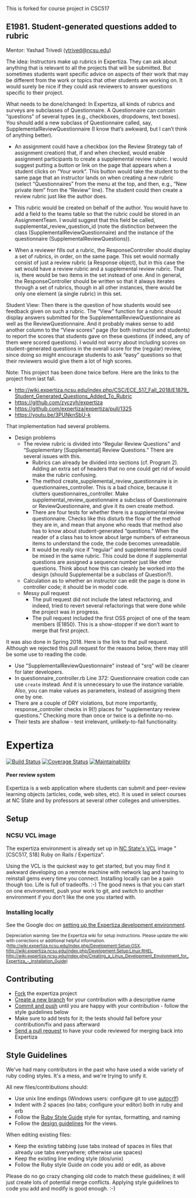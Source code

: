This is forked for course project in CSC517

E1981. Student-generated questions added to rubric
-----

Mentor: Yashad Trivedi (ytrived@ncsu.edu)

The idea:  Instructors make up rubrics in Expertiza. They can ask about anything that is relevant to all the projects that will be submitted. But sometimes students want specific advice on aspects of their work that may be different from the work or topics that other students are working on. It would surely be nice if they could ask reviewers to answer questions specific to their project.

What needs to be done/changed:  In Expertiza, all kinds of rubrics and surveys are subclasses of Questionnaire. A Questionnaire can contain “questions” of several types (e.g., checkboxes, dropdowns, text boxes). You should add a new subclass of Questionnaire called, say, SupplementalReviewQuestionnaire (I know that’s awkward, but I can’t think of anything better).

- An assignment could have a checkbox (on the Review Strategy tab of assignment creation) that, if and when checked, would enable assignment participants to create a supplemental review rubric.  I would suggest putting a button or link on the page that appears when a student clicks on “Your work”.  This button would take the student to the same page that an instructor lands on when creating a new rubric (select “Questionnaires” from the menu at the top, and then, e.g., “New private item” from the “Review” line).  The student could then create a review rubric just like the author does.

- This rubric would be created on behalf of the author. You would have to add a field to the teams table so that the rubric could be stored in an AssignmentTeam. I would suggest that this field be called, supplemental_review_question_id (note the distinction between the class (SupplementalReviewQuestionnaire) and the instance of the questionnaire (SupplementalReviewQuestions)).

- When a reviewer fills out a rubric, the ResponseController should display a set of rubrics, in order, on the same page. This set would normally consist of just a review rubric (a Response object), but in this case the set would have a review rubric and a supplemental review rubric.  That is, there would be two items in the set instead of one. And in general, the ResponseController should be written so that it always iterates through a set of rubrics, though in all other instances, there would be only one element (a single rubric) in this set.

Student View: Then there is the question of how students would see feedback given on such a rubric. The “View” function for a rubric should display answers submitted for the SupplementalReviewQuestionnaire as well as the ReviewQuestionnaire.  And it probably makes sense to add another column to the “View scores” page (for both instructor and students) to report the scores that students gave on these questions (if indeed, any of them were scored questions).  I would not worry about including scores on student-generated questions in the overall score for the (regular) review, since doing so might encourage students to ask “easy” questions so that their reviewers would give them a lot of high scores.

Note: This project has been done twice before.  Here are the links to the project from last fall.
- http://wiki.expertiza.ncsu.edu/index.php/CSC/ECE_517_Fall_2018/E1879_Student_Generated_Questions_Added_To_Rubric 
- https://github.com/zyczyh/expertiza 
- https://github.com/expertiza/expertiza/pull/1325 
- https://youtu.be/3PUNknSbU-k 

That implementation had several problems.
- Design problems
  - The review rubric is divided into “Regular Review Questions” and “Supplementary [Supplemental] Review Questions.”  There are several issues with this.
    - Rubrics can already be divided into sections (cf. Program 2).  Adding an extra set of headers that no one could get rid of would make the rubric confusing.
    - The method create_supplemental_review_questionnaire is in questionnaires_controller.  This is a bad choice, because it clutters questionnaires_controller.  Make supplemental_review_questionnaire a subclass of Questionnaire or ReviewQuestionnaire, and give it its own create method.
    - There are four tests for whether there is a supplemental review questionnaire.  Checks like this disturb the flow of the method they are in, and mean that anyone who reads that method also has to know about student-generated “questions.”  When the reader of a class has to know about large numbers of extraneous items to understand the code, the code becomes unreadable.
    - It would be really nice if “regular” and supplemental items could be mixed in the same rubric.  This could be done if supplemental questions are assigned a sequence number just like other questions.  Think about how this can cleanly be worked into the design (should Supplemental be a subclass of Question?). 
  - Calculation as to whether an instructor can edit the page is done in controller code; it should be in model code.
  - Messy pull request
    - The pull request did not include the latest refactoring, and indeed, tried to revert several refactorings that were done while the project was in progress.
    - The pull request included the first OSS project of one of the team members (E1850).  This is a show-stopper if we don’t want to merge that first project.

It was also done in Spring 2018. Here is the link to that pull request. Although we rejected this pull request for the reasons below, there may still be some use to reading the code.

- Use "SupplementalReviewQuestionnaire" instead of "srq" will be clearer for later developers.
- In questionnaire_controller.rb Line 372: Questionnaire creation code can use `create` instead. And it is unnecessary to use the instance variable. Also, you can make values as parameters, instead of assigning them one by one.
- There are a couple of DRY violations, but more importantly, response_controller checks in 9(!) places for "supplementary review questions."  Checking more than once or twice is a definite no-no.
- Their tests are shallow - test irrelevant, unlikely-to-fail functionality.

Expertiza
=========

[![Build Status](https://travis-ci.org/expertiza/expertiza.svg?branch=master)](https://travis-ci.org/expertiza/expertiza)
[![Coverage Status](https://coveralls.io/repos/github/expertiza/expertiza/badge.svg?branch=master)](https://coveralls.io/github/expertiza/expertiza?branch=master)
[![Maintainability](https://api.codeclimate.com/v1/badges/f3a41f16c2b6e45aa9d4/maintainability)](https://codeclimate.com/github/expertiza/expertiza/maintainability)

#### Peer review system

Expertiza is a web application where students can submit and peer-review learning objects (articles, code, web sites, etc). It is used in select courses at NC State and by professors at several other colleges and universities.

Setup
-----

### NCSU VCL image

The expertiza environment is already set up in [NC State's VCL](https://vcl.ncsu.edu) image "[CSC517, S18] Ruby on Rails / Expertiza".

Using the VCL is the quickest way to get started, but you may find it awkward developing on a remote machine
with network lag and having to reinstall gems every time you connect. Installing locally can be a pain though too.
Life is full of tradeoffs. :-) The good news is that you can start on one environment, push your work to git,
and switch to another environment if you don't like the one you started with.

### Installing locally

See the Google doc on [setting up the Expertiza development environment](https://docs.google.com/document/d/1tXmwju6R7KQbvycku-bdXxa6rXSUN4BMyvjY3ROmMSw/edit).


<sub>Depreciation warning: See the Expertiza wiki for setup instructions. Please update the wiki with corrections or additional helpful information. (http://wiki.expertiza.ncsu.edu/index.php/Development:Setup:OSX, http://wiki.expertiza.ncsu.edu/index.php/Development:Setup:Linux:RHEL, http://wiki.expertiza.ncsu.edu/index.php/Creating_a_Linux_Development_Environment_for_Expertiza_-_Installation_Guide)</sub>

Contributing
------------

 * [Fork](http://help.github.com/fork-a-repo/) the expertiza project
 * [Create a new branch](http://progit.org/book) for your contribution with a descriptive name
 * [Commit and push](http://progit.org/book) until you are happy with your contribution - follow the style guidelines below
 * Make sure to add tests for it; the tests should fail before your contribution/fix and pass afterward
 * [Send a pull request](http://help.github.com/send-pull-requests) to have your code reviewed for merging back into Expertiza

Style Guidelines
----------------

We've had many contributors in the past who have used a wide variety of ruby coding styles. It's a mess, and we're trying to unify it.

All new files/contributions should:

 * Use unix line endings (Windows users: configure git to use [autocrlf](http://help.github.com/line-endings))
 * Indent with 2 spaces (no tabs; configure your editor) both in ruby and erb
 * Follow the [Ruby Style Guide](https://github.com/bbatsov/ruby-style-guide) style for syntax, formatting, and naming
 * Follow the [design guidelines](https://github.com/expertiza/expertiza/blob/master/design_document.md) for the views.

When editing existing files:

 * Keep the existing tabbing (use tabs instead of spaces in files that already use tabs everywhere; otherwise use spaces)
 * Keep the existing line ending style (dos/unix)
 * Follow the Ruby style Guide on code you add or edit, as above

Please do no go crazy changing old code to match these guidelines; it will just create lots of potential merge conflicts.
Applying style guidelines to code you add and modify is good enough. :-)

